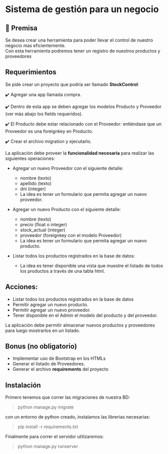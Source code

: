 # Sistema de gestión para un negocio

## 📌 Premisa
Se desea crear una herramienta para poder llevar el control de nuestro negocio mas eficientemente.  
Con esta herramienta podremos tener un registro de nuestros productos y proveedores

##  Requerimientos
Se pide crear un proyecto que podría ser llamado **StockControl**:

✔️ Agregar una app llamada compra.

✔️ Dentro de esta app se deben agregar los modelos Producto y
Proveedor (ver más abajo los fields requeridos).

✔️ El Producto debe estar relacionado con el Proveedor: entiéndase que
un Proveedor es una foreignkey en Producto.

✔️ Crear el archivo migration y ejecutarlo.

La aplicación debe proveer la **funcionalidad necesaria** para realizar las
siguientes operaciones:

- Agregar un nuevo Proveedor con el siguiente detalle:
  - nombre (texto)
  - apellido (texto)
  - dni (integer)
  - La idea es tener un formulario que permita agregar un nuevo
proveedor.

- Agregar un nuevo Producto con el siguiente detalle:
  - nombre (texto)
  - precio (float o integer)
  - stock_actual (integer)
  - proveedor (foreignkey con el modelo Proveedor)
  - La idea es tener un formulario que permita agregar un nuevo
producto.

- Listar todos los productos registrados en la base de datos:
  - La idea es tener disponible una vista que muestre el listado de
todos los productos a través de una tabla html.

##  Acciones:

- Listar todos los productos registrados en la base de datos
- Permitir agregar un nuevo producto.
- Permitir agregar un nuevo proveedor.
- Tener disponible en el Admin el modelo del producto y del proveedor.

La aplicación debe permitir almacenar nuevos productos y proveedores para
luego mostrarlos en un listado.

##  Bonus (no obligatorio)

- Implementar uso de Bootstrap en los HTMLs
- Generar el listado de Proveedores.
- Generar el archivo **requirements** del proyecto

## Instalación

Primero tenemos que correr las migraciones de nuestra BD:
> python manage.py migrate

con un entorno de python creado, instalamos las librerias necesarias:
> pip install -r requirements.txt

Finalmente para correr el servidor utilizaremos:
> python manage.py runserver
